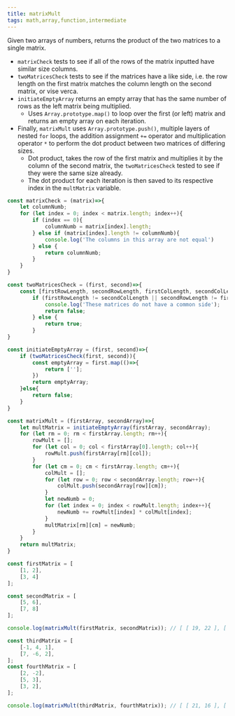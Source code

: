 ```yaml
---
title: matrixMult
tags: math,array,function,intermediate
---
```


Given two arrays of numbers, returns the product of the two matrices to a single matrix.

- `matrixCheck` tests to see if all of the rows of the matrix inputted have similar size columns.
- `twoMatricesCheck` tests to see if the matrices have a like side, i.e. the row length on the first matrix matches the column length on the second matrix, or vise verca.
- `initiateEmptyArray` returns an empty array that has the same number of rows as the left matrix being multiplied.
  - Uses `Array.prototype.map()` to loop over the first (or left) matrix and returns an empty array on each iteration.
- Finally, `matrixMult` uses `Array.prototype.push()`, multiple layers of nested `for` loops, the addition assignment `+=` operator and multiplication operator `*` to perform the dot product between two matrices of differing sizes.
  - Dot product, takes the row of the first matrix and multiplies it by the column of the second matrix, the `twoMatricesCheck` tested to see if they were the same size already.
  - The dot product for each iteration is then saved to its respective index in the `multMatrix` variable.
```js
const matrixCheck = (matrix)=>{
    let columnNumb;
    for (let index = 0; index < matrix.length; index++){
        if (index == 0){
            columnNumb = matrix[index].length;
        } else if (matrix[index].length != columnNumb){
            console.log('The columns in this array are not equal')
        } else {
            return columnNumb;
        }
    }
}

const twoMatricesCheck = (first, second)=>{
    const [firstRowLength, secondRowLength, firstColLength, secondColLength] = [first.length, second.length, matrixCheck(first), matrixCheck(second)];
        if (firstRowLength != secondColLength || secondRowLength != firstColLength){
            console.log('These matrices do not have a common side');
            return false;
        } else {
            return true;
        }
}

const initiateEmptyArray = (first, second)=>{
    if (twoMatricesCheck(first, second)){
        const emptyArray = first.map(()=>{
            return [''];
        })
        return emptyArray;
    }else{
        return false;
    }
}

const matrixMult = (firstArray, secondArray)=>{
    let multMatrix = initiateEmptyArray(firstArray, secondArray);
    for (let rm = 0; rm < firstArray.length; rm++){
        rowMult = [];
        for (let col = 0; col < firstArray[0].length; col++){
            rowMult.push(firstArray[rm][col]);
        }
        for (let cm = 0; cm < firstArray.length; cm++){
            colMult = [];
            for (let row = 0; row < secondArray.length; row++){
                colMult.push(secondArray[row][cm]);
            }
            let newNumb = 0;
            for (let index = 0; index < rowMult.length; index++){
                newNumb += rowMult[index] * colMult[index];
            }
            multMatrix[rm][cm] = newNumb;
        }
    }
    return multMatrix;
}
```

```js
const firstMatrix = [
    [1, 2],
    [3, 4]
];

const secondMatrix = [
    [5, 6],
    [7, 8]
];

console.log(matrixMult(firstMatrix, secondMatrix)); // [ [ 19, 22 ], [ 43, 50 ] ]

const thirdMatrix = [
    [-1, 4, 1],
    [7, -6, 2],
];
const fourthMatrix = [
    [2, -2],
    [5, 3],
    [3, 2],
];

console.log(matrixMult(thirdMatrix, fourthMatrix)); // [ [ 21, 16 ], [ -10, -28 ] ]
```